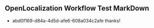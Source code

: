 ## OpenLocalization Workflow Test MarkDown
* abd0f169-d84a-4d5d-afe6-608a034c2afe thanks!

<!--HONumber=Aug16_HO3-->



